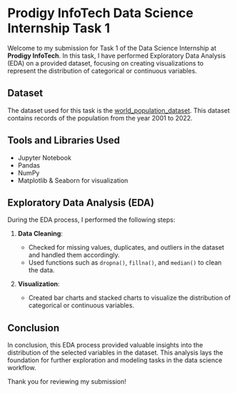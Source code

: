 # Prodigy InfoTech Data Science Internship Task 1

Welcome to my submission for Task 1 of the Data Science Internship at **Prodigy InfoTech**. In this task, I have performed Exploratory Data Analysis (EDA) on a provided dataset, focusing on creating visualizations to represent the distribution of categorical or continuous variables.

## Dataset

The dataset used for this task is the [world_population_dataset](https://github.com/kindo-tk/PRODIGY_DS_01/blob/main/worldpopulationdata.csv). This dataset contains records of the population from the year 2001 to 2022.

## Tools and Libraries Used

- Jupyter Notebook
- Pandas
- NumPy
- Matplotlib & Seaborn for visualization

## Exploratory Data Analysis (EDA)

During the EDA process, I performed the following steps:

1. **Data Cleaning**: 
   - Checked for missing values, duplicates, and outliers in the dataset and handled them accordingly.
   - Used functions such as `dropna()`, `fillna()`, and `median()` to clean the data.

2. **Visualization**:
   - Created bar charts and stacked charts to visualize the distribution of categorical or continuous variables.

## Conclusion

In conclusion, this EDA process provided valuable insights into the distribution of the selected variables in the dataset. This analysis lays the foundation for further exploration and modeling tasks in the data science workflow.

Thank you for reviewing my submission!
